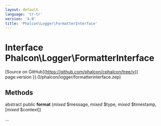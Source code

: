 ```yaml
---
layout: default
language: 'tr-tr'
version: '4.0'
title: 'Phalcon\Logger\FormatterInterface'
---
```


# Interface **Phalcon\Logger\FormatterInterface**

[Source on GitHub](https://github.com/phalcon/cphalcon/tree/v{{ page.version }}.0/phalcon/logger/formatterinterface.zep)

## Methods

abstract public **format** (*mixed* $message, *mixed* $type, *mixed* $timestamp, [*mixed* $context])

...